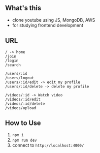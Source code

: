## What's this
* clone youtube using JS, MongoDB, AWS
* for studying frontend development

## URL
```
/ -> home
/join
/login
/search

/users/:id
/users/logout
/users/:id/edit -> edit my profile
/users/:id/delete -> delete my profile

/videos/:id -> Watch video
/videos/:id/edit
/videos/:id/delete
/videos/upload
```

## How to Use
1. `npm i`
2. `npm run dev`
3. connect to `http://localhost:4000/`

